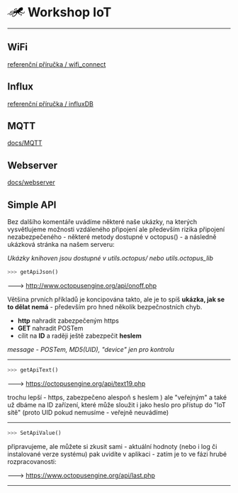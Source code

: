 # ![logo](img/logo_small.png) Workshop IoT

---

## WiFi

[referenční příručka / wifi_connect](/basicdoc/#wificonnect)

## Influx

[referenční příručka / influxDB](/basicdoc/#influxdb)

## MQTT

[docs/MQTT](/mqtt)

## Webserver

[docs/webserver](/webserver)

## Simple API

Bez dalšího komentáře uvádíme některé naše ukázky, na kterých vysvětlujeme možnosti vzdáleného připojení ale především rizika připojení nezabezpečeného - některé metody dostupné v octopus() - a následně ukázková stránka na našem serveru:

*Ukázky knihoven jsou dostupné v utils.octopus/ nebo utils.octopus_lib*


```python
>>> getApiJson()
```

🡒 http://www.octopusengine.org/api/onoff.php


Většina prvních příkladů je koncipována takto, ale je to spíš **ukázka, jak se to dělat nemá** - především pro hned několik bezpečnostních chyb.

- **http** nahradit zabezpečeným https
- **GET** nahradit POSTem
- cílit na **ID** a raději ještě zabezpečit **heslem**

*message - POSTem, MD5(UID), "device" jen pro kontrolu*

---

```python
>>> getApiText()
```

🡒 https://octopusengine.org/api/text19.php

trochu lepší - https, zabezpečeno alespoň s heslem ) ale "veřejným"
a také už dbáme na ID zařízení, které může sloužit i jako heslo pro přístup do "IoT sítě" (proto UID pokud nemusíme - veřejně neuvádíme)

---

```python
>>> SetApiValue()
```

připravujeme, ale můžete si zkusit sami - aktuální hodnoty (nebo i log či instalované verze systému) pak uvidíte v aplikaci - zatím je to ve fázi hrubé rozpracovanosti:

🡒 https://www.octopusengine.org/api/last.php

---
